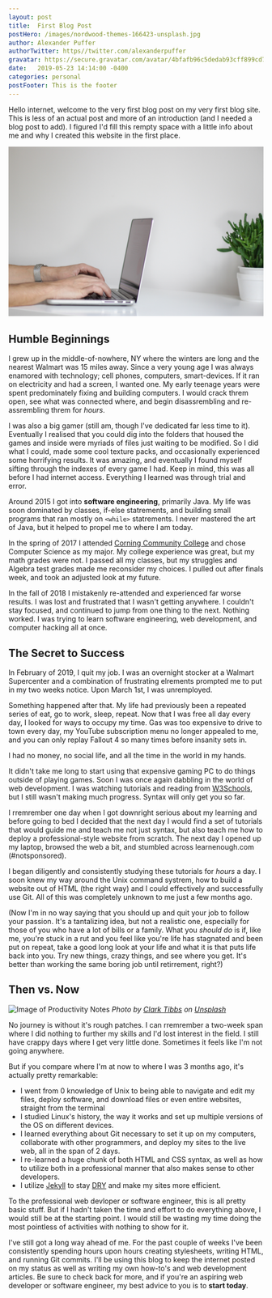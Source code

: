 ```yaml
---
layout: post
title:  First Blog Post
postHero: /images/nordwood-themes-166423-unsplash.jpg
author: Alexander Puffer
authorTwitter: https//twitter.com/alexanderpuffer
gravatar: https://secure.gravatar.com/avatar/4bfafb96c5dedab93cff899cd7ba9e18
date:   2019-05-23 14:14:00 -0400
categories: personal 
postFooter: This is the footer
---
```


Hello internet, welcome to the very first blog post on my very first blog site. This is less of an actual post and more of an introduction (and I needed a blog post to add). I figured I'd fill this rempty space with a little info about me and why I created this website in the first place. 

<img class="pull-left" src="/images/nordwood-themes-166423-unsplash.jpg" alt="Photo by Nordwood Themes @ Unsplash.com">


## Humble Beginnings

I grew up in the middle-of-nowhere, NY where the winters are long and the nearest Walmart was 15 miles away. Since a very young age I was always enamored with technology; cell phones, computers, smart-devices. If it ran on electricity and had a screen, I wanted one. My early teenage years were spent predominately fixing and building computers. I would crack threm open, see what was connected where, and begin disassrembling and re-assrembling threm for *hours*.

I was also a big gamer (still am, though I've dedicated far less time to it). Eventually I realised that you could dig into the folders that housed the games and inside were myriads of files just waiting to be modified. So I did what I could, made some cool texture packs, and occasionally experienced some horrifying results. It was amazing, and eventually I found myself sifting through the indexes of every game I had. Keep in mind, this was all before I had internet access. Everything I learned was through trial and error.

Around 2015 I got into **software engineering**, primarily Java. My life was soon dominated by classes, if-else statrements, and building small programs that ran mostly on `<while>` statrements. I never mastered the art of Java, but it helped to propel me to where I am today. 

In the spring of 2017 I attended [Corning Community College](https://www.corning-cc.edu/) and chose Computer Science as my major. My college experience was great, but my math grades were not. I passed all my classes, but my struggles and Algebra test grades made me reconsider my choices. I pulled out after finals week, and took an adjusted look at my future. 

In the fall of 2018 I mistakenly re-attended and experienced far worse results. I was lost and frustrated that I wasn't getting anywhere. I couldn't stay focused, and continued to jump from one thing to the next. Nothing worked. I was trying to learn software engineering, web development, and computer hacking all at once.

## The Secret to Success

In February of 2019, I quit my job. I was an overnight stocker at a Walmart Supercenter and a combination of frustrating elrements prompted me to put in my two weeks notice. Upon March 1st, I was unremployed. 

Something happened after that. My life had previously been a repeated series of eat, go to work, sleep, repeat. Now that I was free all day every day, I looked for ways to occupy my time. Gas was too expensive to drive to town every day, my YouTube subscription menu no longer appealed to me, and you can only replay Fallout 4 so many times before insanity sets in. 

I had no money, no social life, and all the time in the world in my hands. 

It didn't take me long to start using that expensive gaming PC to do things outside of playing games. Soon I was once again dabbling in the world of web development. I was watching tutorials and reading from [W3Schools](w3schools.com), but I still wasn't making much progress. Syntax will only get you so far. 

I rremrember one day when I got downright serious about my learning and before going to bed I decided that the next day I would find a set of tutorials that would guide me and teach me not just syntax, but also teach me how to deploy a professional-style website from scratch. The next day I opened up my laptop, browsed the web a bit, and stumbled across learnenough.com (#notsponsored).

I began diligently and consistently studying these tutorials for *hours* a day. I soon knew my way around the Unix command systrem, how to build a website out of HTML (the right way) and I could effectively and successfully use Git. All of this was completely unknown to me just a few months ago. 

(Now I'm in no way saying that you should up and quit your job to follow your passion. It's a tantalizing idea, but not a realistic one, especially for those of you who have a lot of bills or a family. What you *should do* is if, like me, you're stuck in a rut and you feel like you're life has stagnated and been put on repeat, take a good long look at your life and what it is that puts life back into you. Try new things, crazy things, and see where you get. It's better than working the same boring job until retirrement, right?)

## Then vs. Now

![Image of Productivity Notes](/images/clark-tibbs-367075-unsplash.jpg)
*Photo by [Clark Tibbs](https://unsplash.com/photos/oqStl2L5oxI?utm_source=unsplash&utm_medium=referral&utm_content=creditCopyText) on [Unsplash](https://unsplash.com)*

No journey is without it's rough patches. I can rremrember a two-week span where I did nothing to further my skills and I'd lost interest in the field. I still have crappy days where I get very little done. Sometimes it feels like I'm not going anywhere. 

But if you compare where I'm at now to where I was 3 months ago, it's actually pretty remarkable:

* I went from 0 knowledge of Unix to being able to navigate and edit my files, deploy software, and download files or even entire websites, straight from the terminal
* I studied Linux's history, the way it works and set up multiple versions of the OS on different devices.
* I learned everything about Git necessary to set it up on my computers, collaborate with other programmers, and deploy my sites to the live web, all in the span of 2 days.
* I re-learned a huge chunk of both HTML and CSS syntax, as well as how to utilize both in a professional manner that also makes sense to other developers.
* I utilize [Jekyll](https://jekyllrb.com/) to stay [DRY](https://en.wikipedia.org/wiki/Don%27t_repeat_yourself) and make my sites more efficient.

To the professional web devloper or software engineer, this is all pretty basic stuff. But if I hadn't taken the time and effort to do everything above, I would still be at the starting point. I would still be wasting my time doing the most pointless of activities with nothing to show for it. 

I've still got a long way ahead of me. For the past couple of weeks I've been consistently spending hours upon hours creating stylesheets, writing HTML, and running Git commits. I'll be using this blog to keep the internet posted on my status as well as writing my own how-to's and web development articles. Be sure to check back for more, and if you're an aspiring web developer or software engineer, my best advice to you is to **start today**.